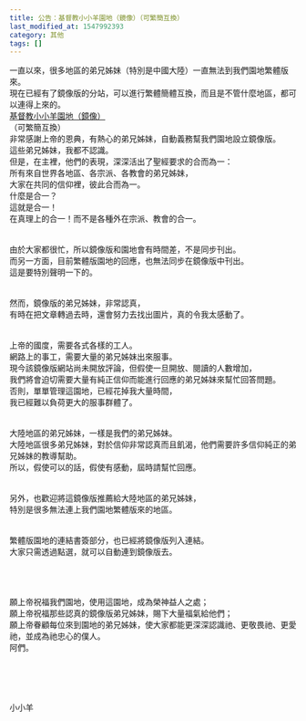 ```yaml
---
title: 公告：基督教小小羊園地（鏡像）（可繁簡互換）
last_modified_at: 1547992393
category: 其他
tags: []
---
```


<p>一直以來，很多地區的弟兄姊妹（特別是中國大陸）一直無法到我們園地繁體版來。<br/>現在已經有了鏡像版的分站，可以進行繁體簡體互換，而且是不管什麼地區，都可以連得上來的。<br/><a href="http://www.xiaoxiaoyang.net" target="_blank">基督教小小羊園地（鏡像）</a><br/>（可繁簡互換）<br/><!--more-->非常感謝上帝的恩典，有熱心的弟兄姊妹，自動義務幫我們園地設立鏡像版。<br/>這些弟兄姊妹，我都不認識。<br/>但是，在主裡，他們的表現，深深活出了聖經要求的合而為一：<br/>所有來自世界各地區、各宗派、各教會的弟兄姊妹，<br/>大家在共同的信仰裡，彼此合而為一。<br/>什麼是合一？<br/>這就是合一！<br/>在真理上的合一！而不是各種外在宗派、教會的合一。<br/><br/><br/>由於大家都很忙，所以鏡像版和園地會有時間差，不是同步刊出。<br/>而另一方面，目前繁體版園地的回應，也無法同步在鏡像版中刊出。<br/>這是要特別聲明一下的。<br/><br/><br/>然而，鏡像版的弟兄姊妹，非常認真，<br/>有時在把文章轉過去時，還會努力去找出圖片，真的令我太感動了。<br/><br/><br/>上帝的國度，需要各式各樣的工人。<br/>網路上的事工，需要大量的弟兄姊妹出來服事。<br/>現今該鏡像版網站尚未開放評論，但假使一旦開放、閱讀的人數增加，<br/>我們將會迫切需要大量有純正信仰而能進行回應的弟兄姊妹來幫忙回答問題。<br/>否則，單單管理這園地，已經花掉我大量時間，<br/>我已經難以負荷更大的服事群體了。<br/><br/><br/>大陸地區的弟兄姊妹，一樣是我們的弟兄姊妹。<br/>大陸地區很多弟兄姊妹，對於信仰非常認真而且飢渴，他們需要許多信仰純正的弟兄姊妹的教導幫助。<br/>所以，假使可以的話，假使有感動，屆時請幫忙回應。<br/><br/><br/>另外，也歡迎將這鏡像版推薦給大陸地區的弟兄姊妹，<br/>特別是很多無法連上我們園地繁體版來的地區。<br/><br/><br/>繁體版園地的連結書簽部分，也已經將鏡像版列入連結。<br/>大家只需透過點選，就可以自動連到鏡像版去。<br/><br/><br/><br/><br/>願上帝祝福我們園地，使用這園地，成為榮神益人之處；<br/>願上帝祝福那些認真的鏡像版弟兄姊妹，賜下大量福氣給他們；<br/>願上帝眷顧每位來到園地的弟兄姊妹，使大家都能更深深認識祂、更敬畏祂、更愛祂，並成為祂忠心的僕人。<br/>阿們。<br/><br/><br/><br/><br/><br/>小小羊</p>